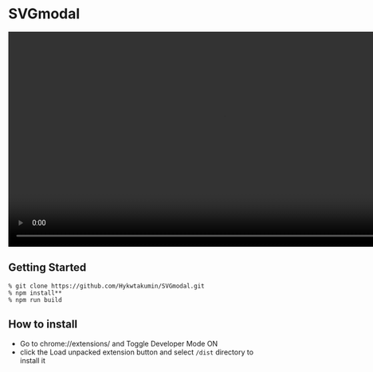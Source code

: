 # SVGmodal


<a href="https://gyazo.com/3fe088e808948b5fe85160bea42f339f"><video alt="Video from Gyazo" width="864" autoplay muted loop playsinline controls><source src="https://i.gyazo.com/3fe088e808948b5fe85160bea42f339f.mp4" type="video/mp4" /></video></a>

## Getting Started

    % git clone https://github.com/Hykwtakumin/SVGmodal.git
    % npm install**
    % npm run build
    
## How to install
 - Go to chrome://extensions/ and Toggle Developer Mode ON 
 - click the Load unpacked extension button and select `/dist` directory to install it